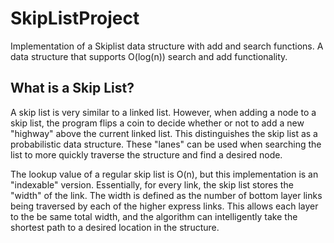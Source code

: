 # SkipListProject

Implementation of a Skiplist data structure with add and search functions. A data structure that supports O(log(n)) search and add
functionality.

## What is a Skip List?

A skip list is very similar to a linked list. However, when adding a node to a skip list, the program flips a coin to decide whether or 
not to add a new "highway" above the current linked list. This distinguishes the skip list as a probabilistic data structure.
These "lanes" can be used when searching the list to more quickly traverse the structure and find a desired node.

The lookup value of a regular skip list is O(n), but this implementation is an "indexable" version. Essentially, for every link, the 
skip list stores the "width" of the link. The width is defined as the number of bottom layer links being traversed by each of the higher
express links. This allows each layer to the be same total width, and the algorithm can intelligently take the shortest path to a desired
location in the structure.
